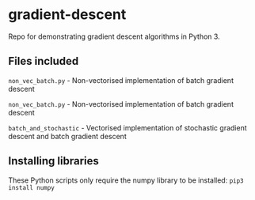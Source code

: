 # gradient-descent
Repo for demonstrating gradient descent algorithms in Python 3.

## Files included
`non_vec_batch.py` - Non-vectorised implementation of batch gradient descent

`non_vec_batch.py` - Non-vectorised implementation of batch gradient descent

`batch_and_stochastic` - Vectorised implementation of stochastic gradient descent and batch gradient descent

## Installing libraries
These Python scripts only require the numpy library to be installed:
`pip3 install numpy`
